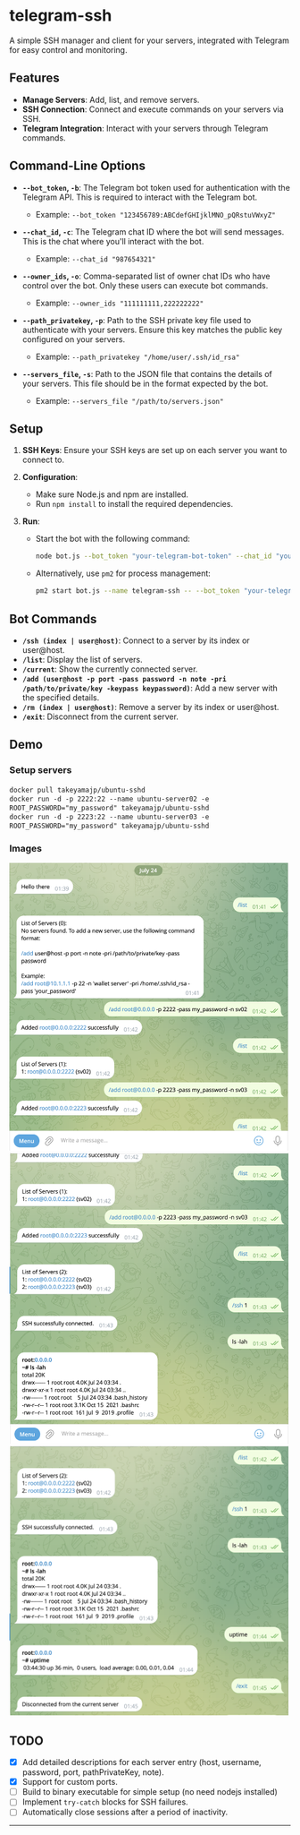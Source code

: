 # telegram-ssh

A simple SSH manager and client for your servers, integrated with Telegram for easy control and monitoring.

## Features

- **Manage Servers**: Add, list, and remove servers.
- **SSH Connection**: Connect and execute commands on your servers via SSH.
- **Telegram Integration**: Interact with your servers through Telegram commands.

## Command-Line Options

- **`--bot_token`, `-b`**: The Telegram bot token used for authentication with the Telegram API. This is required to interact with the Telegram bot.

  - Example: `--bot_token "123456789:ABCdefGHIjklMNO_pQRstuVWxyZ"`

- **`--chat_id`, `-c`**: The Telegram chat ID where the bot will send messages. This is the chat where you'll interact with the bot.

  - Example: `--chat_id "987654321"`

- **`--owner_ids`, `-o`**: Comma-separated list of owner chat IDs who have control over the bot. Only these users can execute bot commands.

  - Example: `--owner_ids "111111111,222222222"`

- **`--path_privatekey`, `-p`**: Path to the SSH private key file used to authenticate with your servers. Ensure this key matches the public key configured on your servers.

  - Example: `--path_privatekey "/home/user/.ssh/id_rsa"`

- **`--servers_file`, `-s`**: Path to the JSON file that contains the details of your servers. This file should be in the format expected by the bot.
  - Example: `--servers_file "/path/to/servers.json"`

## Setup

1. **SSH Keys**: Ensure your SSH keys are set up on each server you want to connect to.

2. **Configuration**:

   - Make sure Node.js and npm are installed.
   - Run `npm install` to install the required dependencies.

3. **Run**:

   - Start the bot with the following command:

     ```bash
     node bot.js --bot_token "your-telegram-bot-token" --chat_id "your-chat-id" --owner_ids "comma-separated-owner-ids" --path_privatekey "/path/to/your/private/key" --servers_file "/path/to/servers.json"
     ```

   - Alternatively, use `pm2` for process management:

     ```bash
     pm2 start bot.js --name telegram-ssh -- --bot_token "your-telegram-bot-token" --chat_id "your-chat-id" --owner_ids "comma-separated-owner-ids" --path_privatekey "/path/to/your/private/key" --servers_file "/path/to/servers.json"
     ```

## Bot Commands

- **`/ssh (index | user@host)`**: Connect to a server by its index or user@host.
- **`/list`**: Display the list of servers.
- **`/current`**: Show the currently connected server.
- **`/add (user@host -p port -pass password -n note -pri /path/to/private/key -keypass keypassword)`**: Add a new server with the specified details.
- **`/rm (index | user@host)`**: Remove a server by its index or user@host.
- **`/exit`**: Disconnect from the current server.

## Demo

### Setup servers

```
docker pull takeyamajp/ubuntu-sshd
docker run -d -p 2222:22 --name ubuntu-server02 -e ROOT_PASSWORD="my_password" takeyamajp/ubuntu-sshd
docker run -d -p 2223:22 --name ubuntu-server03 -e ROOT_PASSWORD="my_password" takeyamajp/ubuntu-sshd

```

### Images

<img src="demo/image.png" alt="Demo" style="max-width: 500px;"/>
<img src="demo/image1.png" alt="Demo" style="max-width: 500px;"/>
<img src="demo/image2.png" alt="Demo" style="max-width: 500px;"/>

## TODO

- [x] Add detailed descriptions for each server entry (host, username, password, port, pathPrivateKey, note).
- [x] Support for custom ports.
- [ ] Build to binary executable for simple setup (no need nodejs installed)
- [ ] Implement `try-catch` blocks for SSH failures.
- [ ] Automatically close sessions after a period of inactivity.

---

